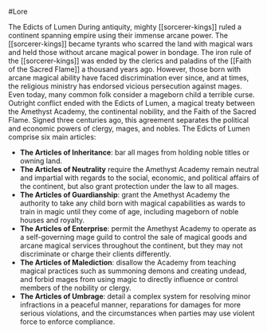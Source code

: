 #Lore

The Edicts of Lumen During antiquity, mighty [[sorcerer-kings]] ruled a continent spanning empire using their immense arcane power. The [[sorcerer-kings]] became tyrants who scarred the land with magical wars and held those without arcane magical power in bondage. The iron rule of the [[sorcerer-kings]] was ended by the clerics and paladins of the [[Faith of the Sacred Flame]] a thousand years ago. However, those born with arcane magical ability have faced discrimination ever since, and at times, the religious ministry has endorsed vicious persecution against mages. Even today, many common folk consider a mageborn child a terrible curse. 
Outright conflict ended with the Edicts of Lumen, a magical treaty between the Amethyst Academy, the continental nobility, and the Faith of the Sacred Flame. Signed three centuries ago, this agreement separates the political and economic powers of clergy, mages, and nobles. The Edicts of Lumen comprise six main articles:
- **The Articles of Inheritance**: bar all mages from holding noble titles or owning land.
- **The Articles of Neutrality** require the Amethyst Academy remain neutral and impartial with regards to the social, economic, and political affairs of the continent, but also grant protection under the law to all mages.
- **The Articles of Guardianship**: grant the Amethyst Academy the authority to take any child born with magical capabilities as wards to train in magic until they come of age, including mageborn of noble houses and royalty.
- **The Articles of Enterprise**: permit the Amethyst Academy to operate as a self-governing mage guild to control the sale of magical goods and arcane magical services throughout the continent, but they may not discriminate or charge their clients differently.
- **The Articles of Malediction**: disallow the Academy from teaching magical practices such as summoning demons and creating undead, and forbid mages from using magic to directly influence or control members of the nobility or clergy.
- **The Articles of Umbrage**: detail a complex system for resolving minor infractions in a peaceful manner, reparations for damages for more serious violations, and the circumstances when parties may use violent force to enforce compliance.